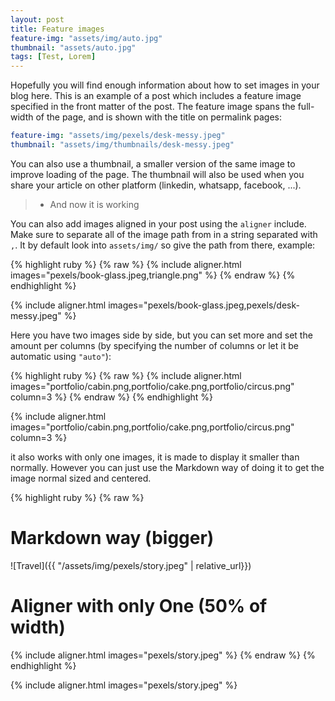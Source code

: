 ```yaml
---
layout: post
title: Feature images
feature-img: "assets/img/auto.jpg"
thumbnail: "assets/auto.jpg"
tags: [Test, Lorem]
---
```


Hopefully you will find enough information about how to set images in your blog here.
This is an example of a post which includes a feature image specified in the front matter of the post.
The feature image spans the full-width of the page, and is shown with the title on permalink pages:

```yaml
feature-img: "assets/img/pexels/desk-messy.jpeg"
thumbnail: "assets/img/thumbnails/desk-messy.jpeg"
```

You can also use a thumbnail, a smaller version of the same image to improve loading of the page.
The thumbnail will also be used when you share your article on other platform (linkedin, whatsapp, facebook, ...).

>  - And now it is working

You can also add images aligned in your post using the `aligner` include.
Make sure to separate all of the image path from in a string separated with `,`.
It by default look into `assets/img/` so give the path from there, example:

{% highlight ruby %}
{% raw %}
{% include aligner.html images="pexels/book-glass.jpeg,triangle.png" %}
{% endraw %}
{% endhighlight %}

{% include aligner.html images="pexels/book-glass.jpeg,pexels/desk-messy.jpeg" %}


Here you have two images side by side, but you can set more and set the amount per columns
(by specifying the number of columns or let it be automatic using `"auto"`):

{% highlight ruby %}
{% raw %}
{% include aligner.html images="portfolio/cabin.png,portfolio/cake.png,portfolio/circus.png" column=3 %}
{% endraw %}
{% endhighlight %}

{% include aligner.html images="portfolio/cabin.png,portfolio/cake.png,portfolio/circus.png" column=3 %}

it also works with only one images, it is made to display it smaller than normally.
However you can just use the Markdown way of doing it to get the image normal sized and centered.

{% highlight ruby %}
{% raw %}
# Markdown way (bigger)
![Travel]({{ "/assets/img/pexels/story.jpeg" | relative_url}})
# Aligner with only One (50% of width)
{% include aligner.html images="pexels/story.jpeg" %}
{% endraw %}
{% endhighlight %}

{% include aligner.html images="pexels/story.jpeg" %}
